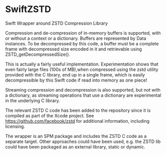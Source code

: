 # SwiftZSTD
Swift Wrapper around ZSTD Compression Library

Compression and de-compression of in-memory buffers is supported, with or without a context or a dictionary.  Buffers are represented by Data instances.  To be decompressed by this code, a buffer must be a complete frame with decompressed size encoded in it and retrievable using ZSTD_getDecompressedSize().  

This is actually a fairly useful implementation.  Experimentation shows that even fairly large files (100s of MB),when compressed using the zstd utility provided with the C library, end up in a single frame, which is easily decompressible by this Swift code if read into memory as one piece!

Streaming compression and decompression is also supported, but not with a dictionary, as streaming operations that use a dictionary are experimental in the underlying C library.

The relevant ZSTD C code has been added to the repository since it is compiled as part of the Xcode project.  See https://github.com/facebook/zstd for additional information, including licensing.

The wrapper is an SPM package and includes the ZSTD C code as a separate target.  Other approaches could have been used, e.g. the ZSTD lib could have been packaged as an external library, static or dynamic.  

